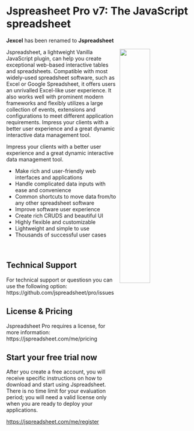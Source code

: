 # Jspreasheet Pro v7: The JavaScript spreadsheet

<b>Jexcel</b> has been renamed to <b>Jspreadsheet</b>

<img src='https://jspreadsheet.com/templates/default/img/the-spreadsheet.png' align="right" width="40%">

Jspreadsheet, a lightweight Vanilla JavaScript plugin, can help you create exceptional web-based interactive tables and spreadsheets. Compatible with most widely-used spreadsheet software, such as Excel or Google Spreadsheet, it offers users an unrivalled Excel-like user experience. It also works well with prominent modern frameworks and flexibly utilizes a large collection of events, extensions and configurations to meet different application requirements. Impress your clients with a better user experience and a great dynamic interactive data management tool.

Impress your clients with a better user experience and a great dynamic interactive data management tool.

*   Make rich and user-friendly web interfaces and applications
*   Handle complicated data inputs with ease and convenience
*   Common shortcuts to move data from/to any other spreadsheet software
*   Improve software user experience
*   Create rich CRUDS and beautiful UI
*   Highly flexible and customizable
*   Lightweight and simple to use
*   Thousands of successful user cases


<br>

<h2>Technical Support</h2>
For technical support or questiosn you can use the following option:
https://github.com/jspreadsheet/pro/issues

<br>

<h2>License & Pricing</h2>
Jspreadsheet Pro requires a license, for more information:
https://jspreadsheet.com/me/pricing

<br>

<h2>Start your free trial now</h2>
After you create a free account, you will receive specific instructions on how to download and start using Jspreadsheet. There is no time limit for your evaluation period; you will need a valid license only when you are ready to deploy your applications.

https://jspreadsheet.com/me/register 
